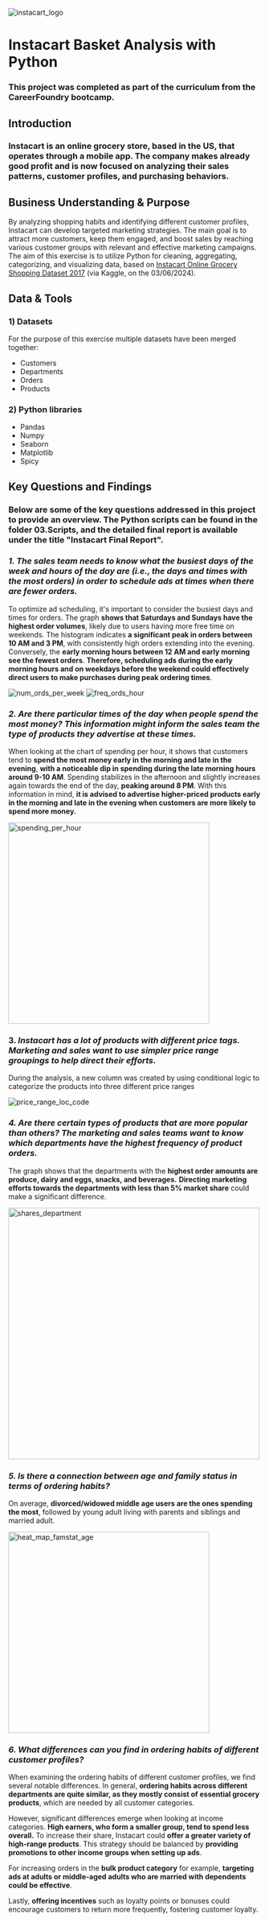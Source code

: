 ![instacart_logo](pictures%20and%20visualization/instacart_logo.png)


# Instacart Basket Analysis with Python
### This project was completed as part of the curriculum from the CareerFoundry bootcamp.

## Introduction
### Instacart is an online grocery store, based in the US, that operates through a mobile app. The company makes already good profit and is now focused on analyzing their sales patterns, customer profiles, and purchasing behaviors.

## Business Understanding & Purpose

By analyzing shopping habits and identifying different customer profiles, Instacart can develop targeted marketing strategies. The main goal is to attract more customers, keep them engaged, and boost sales by reaching various customer groups with relevant and effective marketing campaigns.
The aim of this exercise is to utilize Python for cleaning, aggregating, categorizing, and visualizing data, based on [Instacart Online Grocery Shopping Dataset 2017](www.instacart.com/datasets/grocery-shopping-2017) (via Kaggle, on the 03/06/2024).

## Data & Tools
### 1)	Datasets
For the purpose of this exercise multiple datasets have been merged together:
- Customers
- Departments
- Orders
- Products
### 2)	Python libraries
- Pandas
- Numpy
- Seaborn
- Matplotlib
- Spicy

## Key Questions and Findings
### Below are some of the key questions addressed in this project to provide an overview. The Python scripts can be found in the folder 03.Scripts, and the detailed final report is available under the title "Instacart Final Report".

### _1. The sales team needs to know what the busiest days of the week and hours of the day are (i.e., the days and times with the most orders) in order to schedule ads at times when there are fewer orders._

To optimize ad scheduling, it's important to consider the busiest days and times for orders. The graph **shows that Saturdays and Sundays have the highest order volumes**, likely due to users having more free time on weekends. The histogram indicates **a significant peak in orders between 10 AM and 3 PM**, with consistently high orders extending into the evening. Conversely, the **early morning hours between 12 AM and early morning see the fewest orders**. **Therefore, scheduling ads during the early morning hours and on weekdays before the weekend could effectively direct users to make purchases during peak ordering times**.

![num_ords_per_week](pictures%20and%20visualization/num_ords_per_week.png)   ![freq_ords_hour](pictures%20and%20visualization/freq_ords_hour.png) 

### _2.  Are there particular times of the day when people spend the most money? This information might inform the sales team the type of products they advertise at these times._

When looking at the chart of spending per hour, it shows that customers tend to **spend the most money early in the morning and late in the evening**, **with a noticeable dip in spending during the late morning hours around 9-10 AM**. Spending stabilizes in the afternoon and slightly increases again towards the end of the day, **peaking around 8 PM**. With this information in mind, **it is advised to advertise higher-priced products early in the morning and late in the evening when customers are more likely to spend more money.**

<img src="pictures%20and%20visualization/spending_per_hour.png" alt="spending_per_hour" width="400">



### 3. _Instacart has a lot of products with different price tags. Marketing and sales want to use simpler price range groupings to help direct their efforts._

During the analysis, a new column was created by using conditional logic to categorize the products into three different price ranges

![price_range_loc_code](pictures%20and%20visualization/price_range_loc_code.png) 


### _4. Are there certain types of products that are more popular than others? The marketing and sales teams want to know which departments have the highest frequency of product orders._

The graph shows that the departments with the **highest order amounts are produce, dairy and eggs, snacks, and beverages.**
**Directing marketing efforts towards the departments with less than 5% market share** could make a significant difference.

<img src="pictures%20and%20visualization/shares_department.png" alt="shares_department" width="500">

### _5. Is there a connection between age and family status in terms of ordering habits?_

On average, **divorced/widowed middle age users are the ones spending the most**, followed by young adult living with parents and siblings and married adult.

<img src="pictures%20and%20visualization/heat_map_famstat_age.png" alt="heat_map_famstat_age" width="400">

### _6. What differences can you find in ordering habits of different customer profiles?_

When examining the ordering habits of different customer profiles, we find several notable differences. In general, **ordering habits across different departments are quite similar, as they mostly consist of essential grocery products**, which are needed by all customer categories.

However, significant differences emerge when looking at income categories. **High earners, who form a smaller group, tend to spend less overall.** To increase their share, Instacart could **offer a greater variety of high-range products**. This strategy should be balanced by **providing promotions to other income groups when setting up ads**.

For increasing orders in the **bulk product category** for example, **targeting ads at adults or middle-aged adults who are married with dependents could be effective**.

Lastly, **offering incentives** such as loyalty points or bonuses could encourage customers to return more frequently, fostering customer loyalty.

